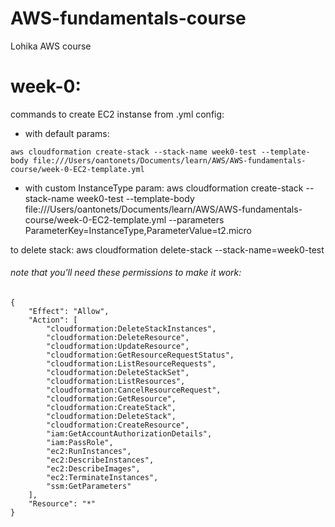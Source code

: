 # AWS-fundamentals-course
Lohika AWS course

# week-0:
commands to create EC2 instanse from .yml config:
- with default params:
```
aws cloudformation create-stack --stack-name week0-test --template-body file:///Users/oantonets/Documents/learn/AWS/AWS-fundamentals-course/week-0-EC2-template.yml 
```
- with custom InstanceType param:
aws cloudformation create-stack --stack-name week0-test --template-body file:///Users/oantonets/Documents/learn/AWS/AWS-fundamentals-course/week-0-EC2-template.yml --parameters ParameterKey=InstanceType,ParameterValue=t2.micro

to delete stack:
aws cloudformation delete-stack --stack-name=week0-test

###### note that you'll need these permissions to make it work:
```
{
    "Effect": "Allow",
    "Action": [
        "cloudformation:DeleteStackInstances",
        "cloudformation:DeleteResource",
        "cloudformation:UpdateResource",
        "cloudformation:GetResourceRequestStatus",
        "cloudformation:ListResourceRequests",
        "cloudformation:DeleteStackSet",
        "cloudformation:ListResources",
        "cloudformation:CancelResourceRequest",
        "cloudformation:GetResource",
        "cloudformation:CreateStack",
        "cloudformation:DeleteStack",
        "cloudformation:CreateResource",
        "iam:GetAccountAuthorizationDetails",
        "iam:PassRole",
        "ec2:RunInstances",
        "ec2:DescribeInstances",
        "ec2:DescribeImages",
        "ec2:TerminateInstances",
        "ssm:GetParameters"
    ],
    "Resource": "*"
}
```
